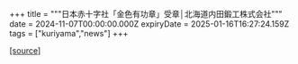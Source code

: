 +++
title = """日本赤十字社「金色有功章」受章│北海道内田鍛工株式会社"""
date = 2024-11-07T00:00:00.000Z
expiryDate = 2025-01-16T16:27:24.159Z
tags = ["kuriyama","news"]
+++


[[source]](https://www.town.kuriyama.hokkaido.jp/soshiki/38/29312.html)
